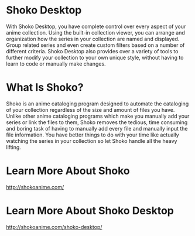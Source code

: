 # Shoko Desktop
With Shoko Desktop, you have complete control over every aspect of your anime collection. Using the built-in collection viewer, you can arrange and organization how the series in your collection are named and displayed. Group related series and even create custom filters based on a number of different criteria. Shoko Desktop also provides over a variety of tools to further modify your collection to your own unique style, without having to learn to code or manually make changes.

# What Is Shoko?
Shoko is an anime cataloging program designed to automate the cataloging of your collection regardless of the size and amount of files you have. Unlike other anime cataloging programs which make you manually add your series or link the files to them, Shoko removes the tedious, time consuming and boring task of having to manually add every file and manually input the file information. You have better things to do with your time like actually watching the series in your collection so let Shoko handle all the heavy lifting.

# Learn More About Shoko
http://shokoanime.com/

# Learn More About Shoko Desktop
http://shokoanime.com/shoko-desktop/
